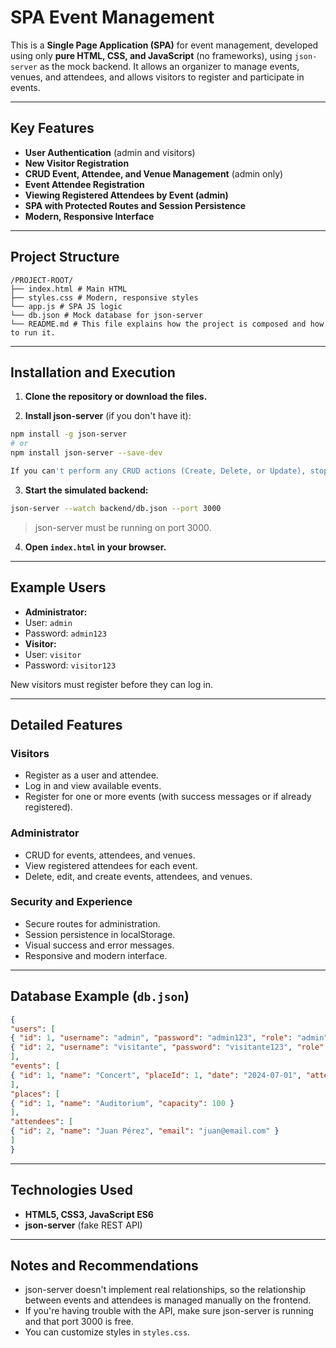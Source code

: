 # SPA Event Management

This is a **Single Page Application (SPA)** for event management, developed using only **pure HTML, CSS, and JavaScript** (no frameworks), using `json-server` as the mock backend. It allows an organizer to manage events, venues, and attendees, and allows visitors to register and participate in events.

---

## Key Features

- **User Authentication** (admin and visitors)
- **New Visitor Registration**
- **CRUD Event, Attendee, and Venue Management** (admin only)
- **Event Attendee Registration**
- **Viewing Registered Attendees by Event (admin)**
- **SPA with Protected Routes and Session Persistence**
- **Modern, Responsive Interface**

---

## Project Structure

```
/PROJECT-ROOT/
├── index.html # Main HTML
├── styles.css # Modern, responsive styles
└── app.js # SPA JS logic
└── db.json # Mock database for json-server
└── README.md # This file explains how the project is composed and how to run it.
```

---

## Installation and Execution

1. **Clone the repository or download the files.**

2. **Install json-server** (if you don't have it):
```bash
npm install -g json-server
# or
npm install json-server --save-dev

If you can't perform any CRUD actions (Create, Delete, or Update), stop json-server and restart it.
```

3. **Start the simulated backend:**
```bash
json-server --watch backend/db.json --port 3000
```
> json-server must be running on port 3000.

4. **Open `index.html` in your browser.**

---

## Example Users

- **Administrator:**
- User: `admin`
- Password: `admin123`
- **Visitor:**
- User: `visitor`
- Password: `visitor123`

New visitors must register before they can log in.

---

## Detailed Features

### Visitors
- Register as a user and attendee.
- Log in and view available events.
- Register for one or more events (with success messages or if already registered).

### Administrator
- CRUD for events, attendees, and venues.
- View registered attendees for each event.
- Delete, edit, and create events, attendees, and venues.

### Security and Experience
- Secure routes for administration.
- Session persistence in localStorage.
- Visual success and error messages.
- Responsive and modern interface.

---

## Database Example (`db.json`)

```json
{
"users": [
{ "id": 1, "username": "admin", "password": "admin123", "role": "admin" },
{ "id": 2, "username": "visitante", "password": "visitante123", "role": "visitor" }
],
"events": [
{ "id": 1, "name": "Concert", "placeId": 1, "date": "2024-07-01", "attendees": [2] }
],
"places": [
{ "id": 1, "name": "Auditorium", "capacity": 100 }
],
"attendees": [
{ "id": 2, "name": "Juan Pérez", "email": "juan@email.com" }
]
}
```

---

## Technologies Used
- **HTML5, CSS3, JavaScript ES6**
- **json-server** (fake REST API)

---

## Notes and Recommendations
- json-server doesn't implement real relationships, so the relationship between events and attendees is managed manually on the frontend.
- If you're having trouble with the API, make sure json-server is running and that port 3000 is free.
- You can customize styles in `styles.css`.
